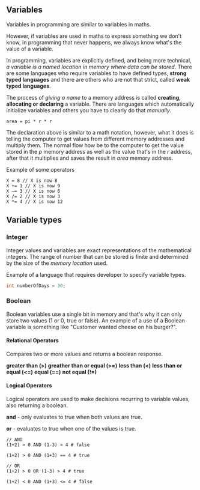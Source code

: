 ## Variables

Variables in programming are similar to variables in maths. 

However, if variables are used in maths to express something we don't know, in programming that never happens, we always know what's the value of a variable.

In programming, variables are explicitly defined, and being more technical, *a variable is a named location in memory where data can be stored*. There are some languages who require variables to have defined types, **strong typed languages** and there are others who are not that strict, called **weak typed languages**.

The process of *giving a name* to a memory address is called **creating, allocating or declaring** a variable. There are languages which automatically initialize variables and others you have to clearly do that *manually*.

```
area = pi * r * r
```

The declaration above is similar to a math notation, however, what it does is telling the computer to get values from different memory addresses and multiply them.
The normal flow how be to the computer to get the value stored in the *p* memory address as well as the value that's in the *r* address, after that it multiplies and saves the result in *area* memory address.

Example of some operators
```
X = 8 // X is now 8
X += 1 // X is now 9
X –= 3 // X is now 6
X /= 2 // X is now 3
X *= 4 // X is now 12
```

## Variable types

### Integer

Integer values and variables are exact representations of the mathematical integers. The range of number that can be stored is finite and determined by the size of the *memory location* used. 

Example of a language that requires developer to specify variable types.

```c
int numberOfDays = 30;
```

### Boolean

Boolean variables use a single bit in memory and that's why it can only store two values (1 or 0, true or false). An example of a use of a Boolean variable is something like "Customer wanted cheese on his burger?".

#### Relational Operators

Compares two or more values and returns a boolean response. 

**greater than (>)**
**greather than or equal (>=)**
**less than (<)**
**less than or equal (<=)**
**equal (==)**
**not equal (!=)**

#### Logical Operators

Logical operators are used to make decisions recurring to variable values, also returning a boolean.

**and** - only evaluates to true when both values are true.

**or** - evaluates to true when one of the values is true.

```
// AND
(1+2) > 0 AND (1-3) > 4 # false

(1+2) > 0 AND (1+3) == 4 # true

// OR
(1+2) > 0 OR (1-3) > 4 # true

(1+2) < 0 AND (1+3) <= 4 # false
```
